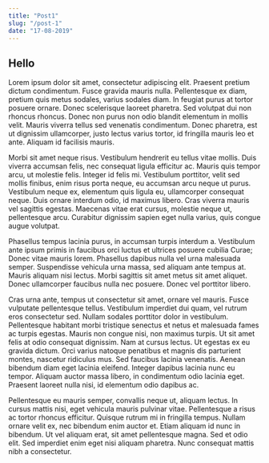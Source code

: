 ```yaml
---
title: "Post1"
slug: "/post-1"
date: "17-08-2019"
---
```


## Hello

Lorem ipsum dolor sit amet, consectetur adipiscing elit. Praesent pretium dictum condimentum. Fusce gravida mauris nulla. Pellentesque ex diam, pretium quis metus sodales, varius sodales diam. In feugiat purus at tortor posuere ornare. Donec scelerisque laoreet pharetra. Sed volutpat dui non rhoncus rhoncus. Donec non purus non odio blandit elementum in mollis velit. Mauris viverra tellus sed venenatis condimentum. Donec pharetra, est ut dignissim ullamcorper, justo lectus varius tortor, id fringilla mauris leo et ante. Aliquam id facilisis mauris.

Morbi sit amet neque risus. Vestibulum hendrerit eu tellus vitae mollis. Duis viverra accumsan felis, nec consequat ligula efficitur ac. Mauris quis tempor arcu, ut molestie felis. Integer id felis mi. Vestibulum porttitor, velit sed mollis finibus, enim risus porta neque, eu accumsan arcu neque ut purus. Vestibulum neque ex, elementum quis ligula eu, ullamcorper consequat neque. Duis ornare interdum odio, id maximus libero. Cras viverra mauris vel sagittis egestas. Maecenas vitae erat cursus, molestie neque ut, pellentesque arcu. Curabitur dignissim sapien eget nulla varius, quis congue augue volutpat.

Phasellus tempus lacinia purus, in accumsan turpis interdum a. Vestibulum ante ipsum primis in faucibus orci luctus et ultrices posuere cubilia Curae; Donec vitae mauris lorem. Phasellus dapibus nulla vel urna malesuada semper. Suspendisse vehicula urna massa, sed aliquam ante tempus at. Mauris aliquam nisi lectus. Morbi sagittis sit amet metus sit amet aliquet. Donec ullamcorper faucibus nulla nec posuere. Donec vel porttitor libero.

Cras urna ante, tempus ut consectetur sit amet, ornare vel mauris. Fusce vulputate pellentesque tellus. Vestibulum imperdiet dui quam, vel rutrum eros consectetur sed. Nullam sodales porttitor dolor in vestibulum. Pellentesque habitant morbi tristique senectus et netus et malesuada fames ac turpis egestas. Mauris non congue nisi, non maximus turpis. Ut sit amet felis at odio consequat dignissim. Nam at cursus lectus. Ut egestas ex eu gravida dictum. Orci varius natoque penatibus et magnis dis parturient montes, nascetur ridiculus mus. Sed faucibus lacinia venenatis. Aenean bibendum diam eget lacinia eleifend. Integer dapibus lacinia nunc eu tempor. Aliquam auctor massa libero, in condimentum odio lacinia eget. Praesent laoreet nulla nisi, id elementum odio dapibus ac.

Pellentesque eu mauris semper, convallis neque ut, aliquam lectus. In cursus mattis nisi, eget vehicula mauris pulvinar vitae. Pellentesque a risus ac tortor rhoncus efficitur. Quisque rutrum mi in fringilla tempus. Nullam ornare velit ex, nec bibendum enim auctor et. Etiam aliquam id nunc in bibendum. Ut vel aliquam erat, sit amet pellentesque magna. Sed et odio elit. Sed imperdiet enim eget nisi aliquam pharetra. Nunc consequat mattis nibh a consectetur.



